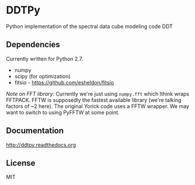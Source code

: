 DDTPy
=====

Python implementation of the spectral data cube modeling code DDT

Dependencies
------------

Currently written for Python 2.7.

* numpy
* scipy (for optimization)
* fitsio - https://github.com/esheldon/fitsio

_Note on FFT library:_ Currently we're just using `numpy.fft` which
Ithink wraps FFTPACK. FFTW is supposedly the fastest available library
(we're talking factors of ~2 here). The original Yorick code uses a
FFTW wrapper. We may want to switch to using PyFFTW at some point.

Documentation
-------------

http://ddtpy.readthedocs.org

License
-------

MIT